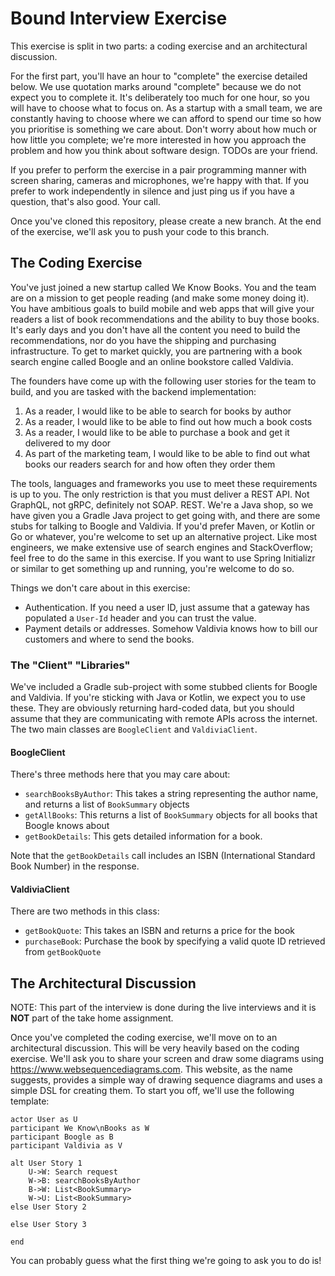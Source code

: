 # Bound Interview Exercise

This exercise is split in two parts: a coding exercise and an architectural discussion. 

For the first part, you'll have an hour to "complete" the exercise detailed below. We use quotation marks around "complete" 
because we do not expect you to complete it. It's deliberately too much for one hour, so you will have to choose what to
focus on. As a startup with a small team, we are constantly having to choose where we can afford to spend our time so 
how you prioritise is something we care about. Don't worry about how much or how little you complete; we're more interested
in how you approach the problem and how you think about software design. TODOs are your friend.

If you prefer to perform the exercise in a pair programming manner with screen sharing, cameras and microphones, we're happy
with that. If you prefer to work independently in silence and just ping us if you have a question, that's also good. Your call.

Once you've cloned this repository, please create a new branch. At the end of the exercise, we'll ask you to push your
code to this branch.

## The Coding Exercise

You've just joined a new startup called We Know Books. You and the team are on a mission to get people reading (and make some 
money doing it). You have ambitious goals to build mobile and web apps that will give your readers a list of book 
recommendations and the ability to buy those books. It's early days and you don't have all the content you need to build
the recommendations, nor do you have the shipping and purchasing infrastructure. To get to market quickly, you are partnering
with a book search engine called Boogle and an online bookstore called Valdivia.

The founders have come up with the following user stories for the team to build, and you are tasked with the backend implementation:
1. As a reader, I would like to be able to search for books by author
2. As a reader, I would like to be able to find out how much a book costs
3. As a reader, I would like to be able to purchase a book and get it delivered to my door
4. As part of the marketing team, I would like to be able to find out what books our readers search for and how often they order them

The tools, languages and frameworks you use to meet these requirements is up to you. The only restriction is that you
must deliver a REST API. Not GraphQL, not gRPC, definitely not SOAP. REST. We're a Java shop, so we have given you 
a Gradle Java project to get going with, and there are some stubs for talking to Boogle and Valdivia. If you'd prefer Maven, or 
Kotlin or Go or whatever, you're welcome to set up an alternative project. Like most engineers, we make extensive use of search
engines and StackOverflow; feel free to do the same in this exercise. If you want to use Spring Initializr or similar to get
something up and running, you're welcome to do so. 

Things we don't care about in this exercise:
* Authentication. If you need a user ID, just assume that a gateway has populated a `User-Id` header and you can trust the value.
* Payment details or addresses. Somehow Valdivia knows how to bill our customers and where to send the books.

### The "Client" "Libraries"

We've included a Gradle sub-project with some stubbed clients for Boogle and Valdivia. If you're sticking with Java or Kotlin,
we expect you to use these. They are obviously returning hard-coded data, but you should assume that they are communicating
with remote APIs across the internet. The two main classes are `BoogleClient` and `ValdiviaClient`.

#### BoogleClient

There's three methods here that you may care about:
* `searchBooksByAuthor`: This takes a string representing the author name, and returns a list of `BookSummary` objects
* `getAllBooks`: This returns a list of `BookSummary` objects for all books that Boogle knows about 
* `getBookDetails`: This gets detailed information for a book.

Note that the `getBookDetails` call includes an ISBN (International Standard Book Number) in the response.

#### ValdiviaClient

There are two methods in this class:
* `getBookQuote`: This takes an ISBN and returns a price for the book
* `purchaseBook`: Purchase the book by specifying a valid quote ID retrieved from `getBookQuote`

## The Architectural Discussion

NOTE: This part of the interview is done during the live interviews and it is **NOT** part of the take home assignment.

Once you've completed the coding exercise, we'll move on to an architectural discussion. This will be very heavily based
on the coding exercise. We'll ask you to share your screen and draw some diagrams using https://www.websequencediagrams.com.
This website, as the name suggests, provides a simple way of drawing sequence diagrams and uses a simple DSL for creating them.
To start you off, we'll use the following template:
```
actor User as U
participant We Know\nBooks as W
participant Boogle as B
participant Valdivia as V

alt User Story 1
    U->W: Search request
    W->B: searchBooksByAuthor
    B->W: List<BookSummary>
    W->U: List<BookSummary>
else User Story 2

else User Story 3

end
```
You can probably guess what the first thing we're going to ask you to do is!
